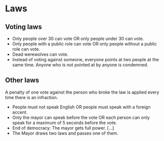 Laws
====

Voting laws
------------

* Only people over 30 can vote OR only people under 30 can vote.
* Only people with a public role can vote OR only people without a public role can vote.
* Dead werewolves can vote.
* Instead of voting against someone, everyone points at two people at the same time. Anyone who is not pointed at by anyone is condemned.

Other laws
----------

A penalty of one vote against the person who broke the law is applied every time there is an infraction.

* People must not speak English OR people must speak with a foreign accent.
* Only the mayor can speak before the vote OR each person can only speak for a maximum of 5 seconds before the vote.
* End of democracy: The mayor gets full power. [...]
* The Mayor draws two laws and passes one of them.

